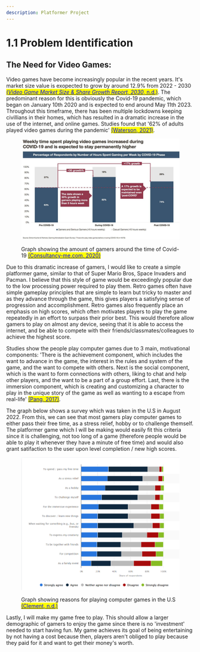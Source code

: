 ```yaml
---
description: Platformer Project
---
```


# 1.1 Problem Identification

## The Need for Video Games:

Video games have become increasingly popular in the recent years. It's market size value is exopected to grow by around 12.9% from 2022 - 2030 [<mark style="color:blue;">(</mark>_<mark style="color:blue;">Video Game Market Size & Share Growth Report, 2030</mark>_<mark style="color:blue;">, n.d.)</mark>](../reference-page.md). The predominant reason for this is obviously the Covid-19 pandemic, which began on January 10th 2020 and is expected to end around May 11th 2023. Throughout this timeframe, there has been multiple lockdowns keeping civillians in their homes, which has resulted in a dramatic increase in the use of the internet, and online games. Studies found that '62% of adults played video games during the pandemic' [<mark style="color:blue;">(Waterson, 2021)</mark>](../reference-page.md).&#x20;

<figure><img src="../.gitbook/assets/image.png" alt=""><figcaption><p>Graph showing the amount of gamers around the time of Covid-19 <a href="../reference-page.md"><mark style="color:blue;">(Consultancy-me.com, 2020)</mark></a><mark style="color:blue;"></mark></p></figcaption></figure>

Due to this dramatic increase of gamers, I would like to create a simple platformer game, similar to that of Super Mario Bros, Space Invaders and Pacman. I believe that this style of game would be exceedingly popular due to the low processing power required to play them. Retro games often have simple gameplay principles that are simple to learn but tricky to master and as they advance through the game, this gives players a satisfying sense of progression and accomplishment. Retro games also frequently place an emphasis on high scores, which often motivates players to play the game repeatedly in an effort to surpass their prior best. This would therefore allow gamers to play on almost any device, seeing that it is able to access the internet, and be able to compete with their friends/classmates/colleagues to achieve the highest score.



Studies show the people play computer games due to 3 main, motivational components: 'There is the achievement component, which includes the want to advance in the game, the interest in the rules and system of the game, and the want to compete with others. Next is the social component, which is the want to form connections with others, liking to chat and help other players, and the want to be a part of a group effort. Last, there is the immersion component, which is creating and customizing a character to play in the unique story of the game as well as wanting to a escape from real-life' [<mark style="color:blue;">(Pang, 2017)</mark>](../reference-page.md). &#x20;

The graph below shows a survey which was taken in the U.S in August 2022. From this, we can see that most gamers play computer games to either pass their free time, as a stress relief, hobby or to challenge themself. The platformer game which I will be making would easily fit this criteria since it is challenging, not too long of a game (therefore people would be able to play it whenever they have a minute of free time) and would also grant satifaction to the user upon level completion / new high scores.

<figure><img src="../.gitbook/assets/image (1).png" alt=""><figcaption><p>Graph showing reasons for playing computer games in the U.S <a href="../reference-page.md"><mark style="color:blue;">(Clement, n.d.)</mark></a><mark style="color:blue;"></mark></p></figcaption></figure>

Lastly, I will make my game free to play. This should allow a larger demographic of gamers to enjoy the game since there is no 'investment' needed to start having fun. My game achieves its goal of being entertaining by not having a cost because then, players aren't obliged to play because they paid for it and want to get their money's worth.
